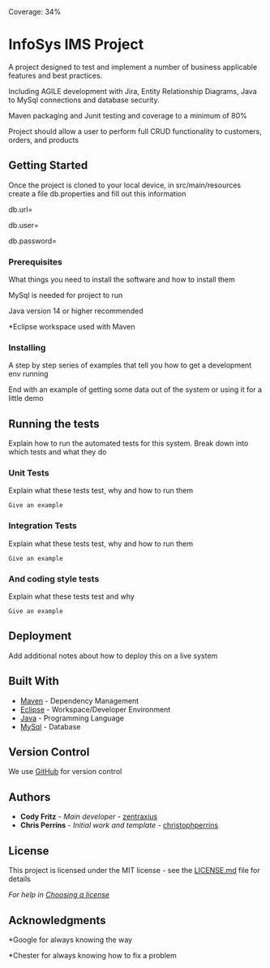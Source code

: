 Coverage: 34%
# InfoSys IMS Project

A project designed to test and implement a number of business applicable features and best practices.

Including AGILE development with Jira, Entity Relationship Diagrams, Java to MySql connections and database security.

Maven packaging and Junit testing and coverage to a minimum of 80%

Project should allow a user to perform full CRUD functionality to customers, orders, and products

## Getting Started

Once the project is cloned to your local device, in src/main/resources create a file db.properties and fill out this information

db.url=

db.user=

db.password=

### Prerequisites

What things you need to install the software and how to install them

MySql is needed for project to run

Java version 14 or higher recommended

*Eclipse workspace used with Maven

### Installing

A step by step series of examples that tell you how to get a development env running

End with an example of getting some data out of the system or using it for a little demo

## Running the tests

Explain how to run the automated tests for this system. Break down into which tests and what they do

### Unit Tests 

Explain what these tests test, why and how to run them

```
Give an example
```

### Integration Tests 
Explain what these tests test, why and how to run them

```
Give an example
```

### And coding style tests

Explain what these tests test and why

```
Give an example
```

## Deployment

Add additional notes about how to deploy this on a live system

## Built With

* [Maven](https://maven.apache.org/) - Dependency Management
* [Eclipse](https://www.eclipse.org/) - Workspace/Developer Environment
* [Java](https://www.java.com/en/) - Programming Language
* [MySql](https://www.mysql.com/) - Database

## Version Control

We use [GitHub](https://github.com/) for version control

## Authors
* **Cody Fritz** - *Main developer* - [zentraxius](https://github.com/Zentraxius)
* **Chris Perrins** - *Initial work and template* - [christophperrins](https://github.com/christophperrins)

## License

This project is licensed under the MIT license - see the [LICENSE.md](LICENSE.md) file for details 

*For help in [Choosing a license](https://choosealicense.com/)*

## Acknowledgments

*Google for always knowing the way 

*Chester for always knowing how to fix a problem